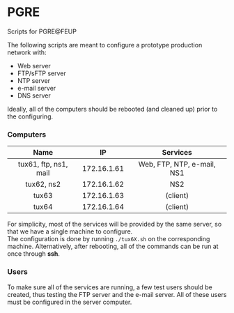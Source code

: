 # PGRE
Scripts for PGRE@FEUP

The following scripts are meant to configure a prototype production network with:
* Web server
* FTP/sFTP server
* NTP server
* e-mail server
* DNS server

Ideally, all of the computers should be rebooted (and cleaned up) prior to the configuring.

### Computers
| Name                  | IP          | Services                   |
|:---------------------:|-------------|:--------------------------:|
| tux61, ftp, ns1, mail | 172.16.1.61 | Web, FTP, NTP, e-mail, NS1 |
| tux62, ns2            | 172.16.1.62 | NS2                        |
| tux63                 | 172.16.1.63 | (client)                   |
| tux64                 | 172.16.1.64 | (client)                   |

For simplicity, most of the services will be provided by the same server, so that we have a single machine to configure.\
The configuration is done by running `./tux6X.sh` on the corresponding machine. Alternatively, after rebooting, all of the commands can be run at once through **ssh**.

### Users
To make sure all of the services are running, a few test users should be created, thus testing the FTP server and the e-mail server. All of these users must be configured in the server computer.


